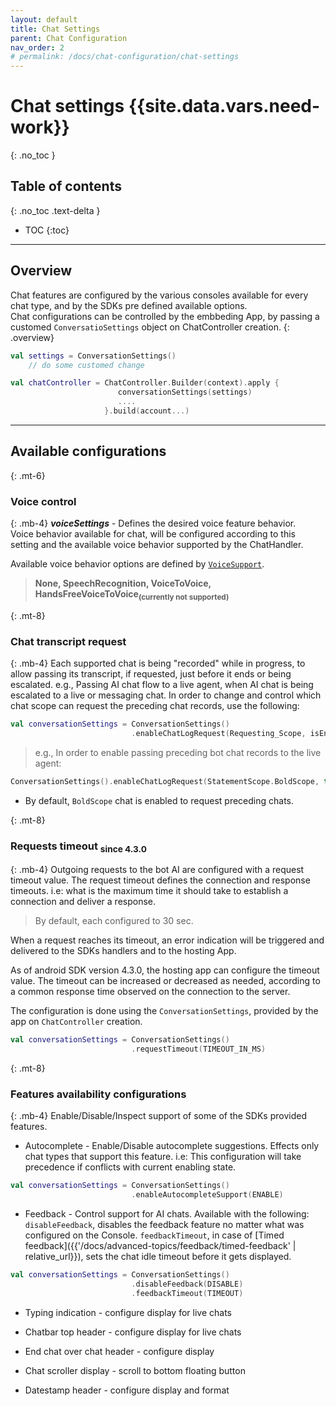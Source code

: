 ```yaml
---
layout: default
title: Chat Settings
parent: Chat Configuration
nav_order: 2
# permalink: /docs/chat-configuration/chat-settings
---
```


# Chat settings {{site.data.vars.need-work}}
{: .no_toc }

## Table of contents
{: .no_toc .text-delta }

- TOC
{:toc}

---

## Overview
Chat features are configured by the various consoles available for every chat type, and by the SDKs pre defined available options.  
Chat configurations can be controlled by the embbeding App, by passing a customed `ConversatioSettings` object on ChatController creation.
{: .overview}

```kotlin
val settings = ConversationSettings()
    // do some customed change

val chatController = ChatController.Builder(context).apply {
                        conversationSettings(settings)
                        ....
                     }.build(account...)
```
---

## Available configurations
{: .mt-6}
### Voice control
{: .mb-4}
**_voiceSettings_** - Defines the desired voice feature behavior.   
Voice behavior available for chat, will be configured according to this setting and the available voice behavior supported by the ChatHandler.   

Available voice behavior options are defined by <u>`VoiceSupport`</u>.   
>**None, SpeechRecognition, VoiceToVoice, HandsFreeVoiceToVoice<sub>(currently not supported)</sub>**

{: .mt-8}
### Chat transcript request
{: .mb-4}
Each supported chat is being "recorded" while in progress, to allow passing its transcript, if requested, just before it ends or being escalated.
e.g., Passing AI chat flow to a live agent, when AI chat is being escalated to a live or messaging chat.
In order to change and control which chat scope can request the preceding chat records, use the following:
```kotlin
val conversationSettings = ConversationSettings()
                           .enableChatLogRequest(Requesting_Scope, isEnabled)
```

> e.g., In order to enable passing preceding bot chat records to the live agent:
```kotlin
ConversationSettings().enableChatLogRequest(StatementScope.BoldScope, true)         
```   

- By default, `BoldScope` chat is enabled to request preceding chats. 

{: .mt-8}
### Requests timeout <sub>since 4.3.0</sub>
{: .mb-4}
Outgoing requests to the bot AI are configured with a request timeout value. The request timeout defines the connection and response timeouts. i.e: what is the maximum time it should take to establish a connection and deliver a response.
> By default, each configured to 30 sec.   

When a request reaches its timeout, an error indication will be triggered and delivered to the SDKs handlers and to the hosting App.

As of android SDK version 4.3.0, the hosting app can configure the timeout value. The timeout can be increased or decreased as needed, according to a common response time observed on the connection to the server.   

The configuration is done using the `ConversationSettings`, provided by the app on `ChatController` creation.
 
```kotlin
val conversationSettings = ConversationSettings()
                           .requestTimeout(TIMEOUT_IN_MS)
```


{: .mt-8}   
### Features availability configurations
{: .mb-4}
Enable/Disable/Inspect support of some of the SDKs provided features.
- Autocomplete - Enable/Disable autocomplete suggestions. Effects only chat types that support this feature.
i.e: This configuration will take precedence if conflicts with current enabling state.
```kotlin
val conversationSettings = ConversationSettings()
                           .enableAutocompleteSupport(ENABLE)
```

- Feedback - Control support for AI chats.
Available with the following:   
`disableFeedback`, disables the feedback feature no matter what was configured on the Console.
`feedbackTimeout`, in case of [Timed feedback]({{'/docs/advanced-topics/feedback/timed-feedback' | relative_url}}), sets the chat idle timeout before it gets displayed. 
```kotlin
val conversationSettings = ConversationSettings()
                           .disableFeedback(DISABLE)
                           .feedbackTimeout(TIMEOUT)
```

- Typing indication - configure display for live chats

- Chatbar top header - configure display for live chats

- End chat over chat header - configure display

- Chat scroller display - scroll to bottom floating button

- Datestamp header - configure display and format


